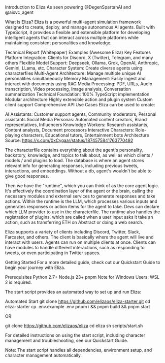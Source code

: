 Introduction to Eliza
 As seen powering @DegenSpartanAI and @aixvc_agent

What is Eliza?
Eliza is a powerful multi-agent simulation framework designed to create, deploy, and manage autonomous AI agents. Built with TypeScript, it provides a flexible and extensible platform for developing intelligent agents that can interact across multiple platforms while maintaining consistent personalities and knowledge.

Technical Report (Whitepaper)
Examples (Awesome Eliza)
Key Features
Platform Integration: Clients for Discord, X (Twitter), Telegram, and many others
Flexible Model Support: Deepseek, Ollama, Grok, OpenAI, Anthropic, Gemini, LLama, etc.
Character System: Create diverse agents using characterfiles
Multi-Agent Architecture: Manage multiple unique AI personalities simultaneously
Memory Management: Easily ingest and interact with documents using RAG
Media Processing: PDF, URLs, Audio transcription, Video processing, Image analysis, Conversation summarization
Technical Foundation:
100% TypeScript implementation
Modular architecture
Highly extensible action and plugin system
Custom client support
Comprehensive API
Use Cases
Eliza can be used to create:

AI Assistants: Customer support agents, Community moderators, Personal assistants
Social Media Personas: Automated content creators, Brand representatives, Influencers
Knowledge Workers: Research assistants, Content analysts, Document processors
Interactive Characters: Role-playing characters, Educational tutors, Entertainment bots
Architecture
 Source: https://x.com/0xCygaar/status/1874575841763770492

The characterfile contains everything about the agent's personality, backstory, knowledge, and topics to talk about, as well as which clients / models / and plugins to load. The database is where an agent stores relevant info for generating responses, including previous tweets, interactions, and embeddings. Without a db, agent's wouldn't be able to give good responses.

Then we have the "runtime", which you can think of as the core agent logic. It's effectively the coordination layer of the agent or the brain, calling the necessary modules and external services to generate responses and take actions. Within the runtime is the LLM, which processes various inputs and generates responses or action items for the agent to take. Devs can declare which LLM provider to use in the characterfile. The runtime also handles the registration of plugins, which are called when a user input asks it take an action, such as transferring ETH on Abstract or doing a web search.

Eliza supports a variety of clients including Discord, Twitter, Slack, Farcaster, and others. The client is basically where the agent will live and interact with users. Agents can run on multiple clients at once. Clients can have modules to handle different interactions, such as responding to tweets, or even participating in Twitter spaces.

Getting Started
For a more detailed guide, check out our Quickstart Guide to begin your journey with Eliza.

Prerequisites
Python 2.7+
Node.js 23+
pnpm
Note for Windows Users: WSL 2 is required.

The start script provides an automated way to set up and run Eliza:

Automated Start
git clone https://github.com/elizaos/eliza-starter.git
cd eliza-starter
cp .env.example .env
pnpm i && pnpm build && pnpm start

OR

git clone https://github.com/elizaos/eliza
cd eliza
sh scripts/start.sh

For detailed instructions on using the start script, including character management and troubleshooting, see our Quickstart Guide.

Note: The start script handles all dependencies, environment setup, and character management automatically.

